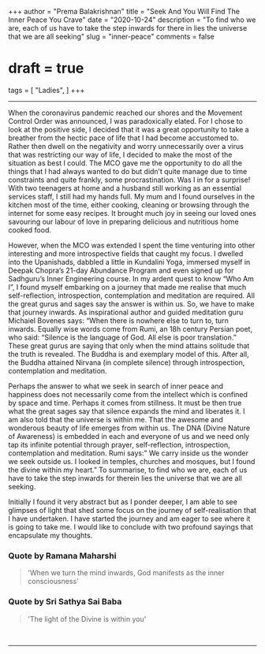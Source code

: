 +++
author = "Prema Balakrishnan"
title = "Seek And You Will Find The Inner Peace You Crave"
date = "2020-10-24"
description = "To find who we are, each of us have to take the step inwards for there in lies the universe that we are all seeking"
slug = "inner-peace"
comments = false
# draft = true
tags = [
    "Ladies",
]
+++

---

When the coronavirus pandemic reached our shores and the Movement Control Order was announced, I was paradoxically elated. For I chose to look at the positive side, I decided that it was a great opportunity to take a breather from the hectic pace of life that I had become accustomed to. Rather then dwell on the negativity and worry unnecessarily over a virus that was restricting our way of life, I decided to make the most of the situation as best I could. The MCO gave me the opportunity to do all the things that I had always wanted to do but didn’t quite manage due to time constraints and quite frankly, some procrastination. Was I in for a surprise! With two teenagers at home and a husband still working as an essential services staff, I still had my hands full. My mum and I found ourselves in the kitchen most of the time, either cooking, cleaning or browsing through the internet for some easy recipes. It brought much joy in seeing our loved ones savouring our labour of love in preparing delicious and nutritious home cooked food.

However, when the MCO was extended I spent the time venturing into other interesting and more introspective fields that caught my focus. I dwelled into the Upanishads, dabbled a little in Kundalini Yoga, immersed myself in Deepak Chopra’s 21-day Abundance Program and even signed up for Sadhguru’s Inner Engineering course. In my ardent quest to know “Who Am I”, I found myself embarking on a journey that made me realise that much self-reflection, introspection, contemplation and meditation are required. All the great gurus and sages say the answer is within us. So, we have to make that journey inwards. As inspirational author and guided meditation guru Michaiel Bovenes says: “When there is nowhere else to turn to, turn inwards. Equally wise words come from Rumi, an 18h century Persian poet, who said: “Silence is the language of God. All else is poor translation.” These great gurus are saying that only when the mind attains solitude that the truth is revealed. The Buddha is and exemplary model of this. After all, the Buddha attained Nirvana (in complete silence) through introspection, contemplation and meditation.

Perhaps the answer to what we seek in search of inner peace and happiness does not necessarily come from the intellect which is confined by space and time. Perhaps it comes from stillness. It must be then true what the great sages say that silence expands the mind and liberates it. I am also told that the universe is within me.  That the awesome and wonderous beauty of life emerges from within us. The DNA (Divine Nature of Awareness) is embedded in each and everyone of us and we need only tap its infinite potential through prayer, self-reflection, introspection, contemplation and meditation. Rumi says:” We carry inside us the wonder we seek outside us. I looked in temples, churches and mosques, but I found the divine within my heart.” To summarise, to find who we are, each of us have to take the step inwards for therein lies the universe that we are all seeking.

Initially I found it very abstract but as I ponder deeper, I am able to see glimpses of light that shed some focus on the journey of self-realisation that I have undertaken. I have started the journey and am eager to see where it is going to take me. I would like to conclude with two profound sayings that encapsulate my thoughts.

### Quote by Ramana Maharshi

> 'When we turn the mind inwards, God manifests as the inner consciousness' 

### Quote by Sri Sathya Sai Baba

> 'The light of the Divine is within you' 

<br>

---